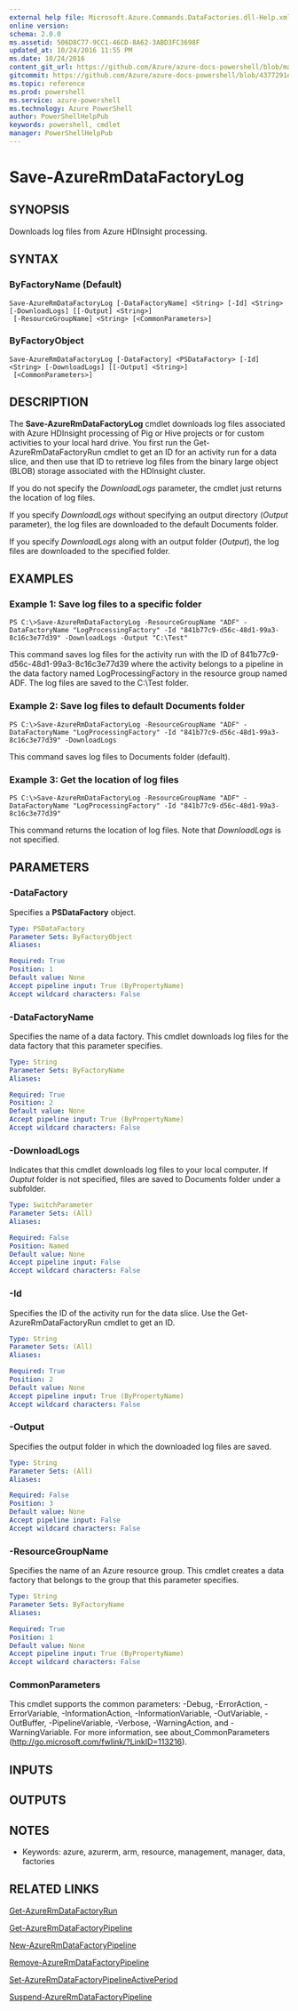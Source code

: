 ```yaml
---
external help file: Microsoft.Azure.Commands.DataFactories.dll-Help.xml
online version: 
schema: 2.0.0
ms.assetid: 506D8C77-9CC1-46CD-8A62-3ABD3FC3698F
updated_at: 10/24/2016 11:55 PM
ms.date: 10/24/2016
content_git_url: https://github.com/Azure/azure-docs-powershell/blob/master/azureps-cmdlets-docs/ResourceManager/AzureRM.DataFactories/v1.0.12/Save-AzureRmDataFactoryLog.md
gitcommit: https://github.com/Azure/azure-docs-powershell/blob/4377291ee360e58e2c1c5d644155daf6a0279055/azureps-cmdlets-docs/ResourceManager/AzureRM.DataFactories/v1.0.12/Save-AzureRmDataFactoryLog.md
ms.topic: reference
ms.prod: powershell
ms.service: azure-powershell
ms.technology: Azure PowerShell
author: PowerShellHelpPub
keywords: powershell, cmdlet
manager: PowerShellHelpPub
---
```


# Save-AzureRmDataFactoryLog

## SYNOPSIS
Downloads log files from Azure HDInsight processing.

## SYNTAX

### ByFactoryName (Default)
```
Save-AzureRmDataFactoryLog [-DataFactoryName] <String> [-Id] <String> [-DownloadLogs] [[-Output] <String>]
 [-ResourceGroupName] <String> [<CommonParameters>]
```

### ByFactoryObject
```
Save-AzureRmDataFactoryLog [-DataFactory] <PSDataFactory> [-Id] <String> [-DownloadLogs] [[-Output] <String>]
 [<CommonParameters>]
```

## DESCRIPTION
The **Save-AzureRmDataFactoryLog** cmdlet downloads log files associated with Azure HDInsight processing of Pig or Hive projects or for custom activities to your local hard drive.
You first run the Get-AzureRmDataFactoryRun cmdlet to get an ID for an activity run for a data slice, and then use that ID to retrieve log files from the binary large object (BLOB) storage associated with the HDInsight cluster.

If you do not specify the *DownloadLogs* parameter, the cmdlet just returns the location of log files.

If you specify *DownloadLogs* without specifying an output directory (*Output* parameter), the log files are downloaded to the default Documents folder.

If you specify *DownloadLogs* along with an output folder (*Output*), the log files are downloaded to the specified folder.

## EXAMPLES

### Example 1: Save log files to a specific folder
```
PS C:\>Save-AzureRmDataFactoryLog -ResourceGroupName "ADF" -DataFactoryName "LogProcessingFactory" -Id "841b77c9-d56c-48d1-99a3-8c16c3e77d39" -DownloadLogs -Output "C:\Test"
```

This command saves log files for the activity run with the ID of 841b77c9-d56c-48d1-99a3-8c16c3e77d39 where the activity belongs to a pipeline in the data factory named LogProcessingFactory in the resource group named ADF.
The log files are saved to the C:\Test folder.

### Example 2: Save log files to default Documents folder
```
PS C:\>Save-AzureRmDataFactoryLog -ResourceGroupName "ADF" -DataFactoryName "LogProcessingFactory" -Id "841b77c9-d56c-48d1-99a3-8c16c3e77d39" -DownloadLogs
```

This command saves log files to Documents folder (default).

### Example 3: Get the location of log files
```
PS C:\>Save-AzureRmDataFactoryLog -ResourceGroupName "ADF" -DataFactoryName "LogProcessingFactory" -Id "841b77c9-d56c-48d1-99a3-8c16c3e77d39"
```

This command returns the location of log files.
Note that *DownloadLogs* is not specified.

## PARAMETERS

### -DataFactory
Specifies a **PSDataFactory** object.

```yaml
Type: PSDataFactory
Parameter Sets: ByFactoryObject
Aliases: 

Required: True
Position: 1
Default value: None
Accept pipeline input: True (ByPropertyName)
Accept wildcard characters: False
```

### -DataFactoryName
Specifies the name of a data factory.
This cmdlet downloads log files for the data factory that this parameter specifies.

```yaml
Type: String
Parameter Sets: ByFactoryName
Aliases: 

Required: True
Position: 2
Default value: None
Accept pipeline input: True (ByPropertyName)
Accept wildcard characters: False
```

### -DownloadLogs
Indicates that this cmdlet downloads log files to your local computer.
If *Ouptut* folder is not specified, files are saved to Documents folder under a subfolder.

```yaml
Type: SwitchParameter
Parameter Sets: (All)
Aliases: 

Required: False
Position: Named
Default value: None
Accept pipeline input: False
Accept wildcard characters: False
```

### -Id
Specifies the ID of the activity run for the data slice.
Use the Get-AzureRmDataFactoryRun cmdlet to get an ID.

```yaml
Type: String
Parameter Sets: (All)
Aliases: 

Required: True
Position: 2
Default value: None
Accept pipeline input: True (ByPropertyName)
Accept wildcard characters: False
```

### -Output
Specifies the output folder in which the downloaded log files are saved.

```yaml
Type: String
Parameter Sets: (All)
Aliases: 

Required: False
Position: 3
Default value: None
Accept pipeline input: False
Accept wildcard characters: False
```

### -ResourceGroupName
Specifies the name of an Azure resource group.
This cmdlet creates a data factory that belongs to the group that this parameter specifies.

```yaml
Type: String
Parameter Sets: ByFactoryName
Aliases: 

Required: True
Position: 1
Default value: None
Accept pipeline input: True (ByPropertyName)
Accept wildcard characters: False
```

### CommonParameters
This cmdlet supports the common parameters: -Debug, -ErrorAction, -ErrorVariable, -InformationAction, -InformationVariable, -OutVariable, -OutBuffer, -PipelineVariable, -Verbose, -WarningAction, and -WarningVariable. For more information, see about_CommonParameters (http://go.microsoft.com/fwlink/?LinkID=113216).

## INPUTS

## OUTPUTS

## NOTES
* Keywords: azure, azurerm, arm, resource, management, manager, data, factories

## RELATED LINKS

[Get-AzureRmDataFactoryRun](./Get-AzureRmDataFactoryRun.md)

[Get-AzureRmDataFactoryPipeline](./Get-AzureRmDataFactoryPipeline.md)

[New-AzureRmDataFactoryPipeline](./New-AzureRmDataFactoryPipeline.md)

[Remove-AzureRmDataFactoryPipeline](./Remove-AzureRmDataFactoryPipeline.md)

[Set-AzureRmDataFactoryPipelineActivePeriod](./Set-AzureRmDataFactoryPipelineActivePeriod.md)

[Suspend-AzureRmDataFactoryPipeline](./Suspend-AzureRmDataFactoryPipeline.md)


